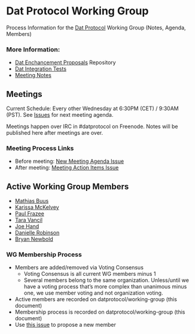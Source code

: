 # Dat Protocol Working Group

Process Information for the [Dat Protocol](https://www.datprotocol.com) Working Group (Notes, Agenda, Members)

### More Information:

* [Dat Enchancement Proposals](https://github.com/datprotocol/DEPs) Repository
* [Dat Integration Tests](https://github.com/datprotocol/integration-tests)
* [Meeting Notes](/meeting-notes)

## Meetings

Current Schedule: Every other Wednesday at 6:30PM (CET) / 9:30AM (PST). See [Issues](https://github.com/datprotocol/working-group/issues) for next meeting agenda.

Meetings happen over IRC in #datprotocol on Freenode. Notes will be published here after meetings are over. 

### Meeting Process Links

* Before meeting: [New Meeting Agenda Issue](https://github.com/datprotocol/working-group/issues/new?template=meeting_agenda.md)
* After meeting: [Meeting Action Items Issue](https://github.com/datprotocol/working-group/issues/new?template=meeting_actions.md)

## Active Working Group Members

* [Mathias Buus](https://github.com/mafintosh/)
* [Karissa McKelvey](https://github.com/karissa/)
* [Paul Frazee](https://github.com/pfrazee/)
* [Tara Vancil](https://github.com/taravancil)
* [Joe Hand](http://github.com/joehand/)
* [Danielle Robinson](https://github.com/daniellecrobinson)
* [Bryan Newbold](https://github.com/bnewbold)

### WG Membership Process

* Members are added/removed via Voting Consensus
  * Voting Consensus is all current WG members minus 1
  * Several members belong to the same organization. Unless/until we have a voting process that’s more complex than unanimous minus one, we use member voting and not organization voting.
* Active members are recorded on datprotocol/working-group (this document)
* Membership process is recorded on datprotocol/working-group (this document)
* Use [this issue](https://github.com/datprotocol/working-group/issues/new?template=new_wg_member.md) to propose a new member


